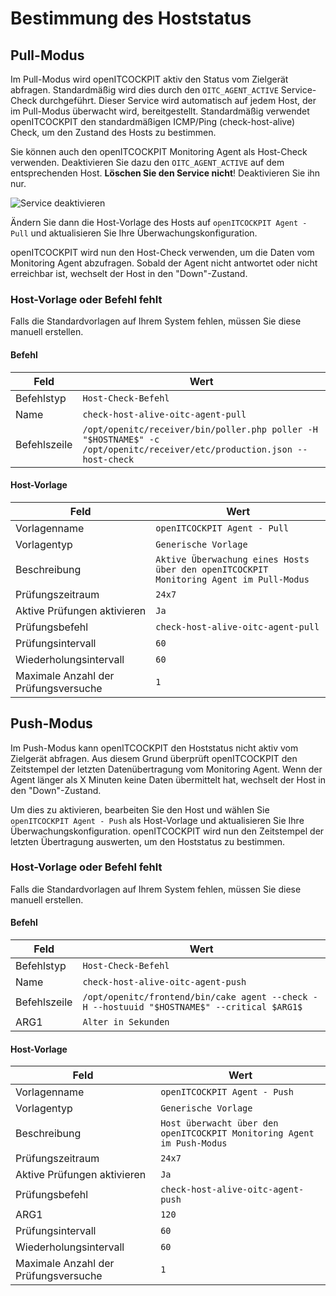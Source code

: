 # Bestimmung des Hoststatus

## Pull-Modus
Im Pull-Modus wird openITCOCKPIT aktiv den Status vom Zielgerät abfragen. Standardmäßig wird dies durch den `OITC_AGENT_ACTIVE` Service-Check durchgeführt. Dieser Service wird automatisch auf jedem Host, der im Pull-Modus überwacht wird, bereitgestellt.
Standardmäßig verwendet openITCOCKPIT den standardmäßigen ICMP/Ping (check-host-alive) Check, um den Zustand des Hosts zu bestimmen.

Sie können auch den openITCOCKPIT Monitoring Agent als Host-Check verwenden. Deaktivieren Sie dazu den `OITC_AGENT_ACTIVE` auf dem entsprechenden Host. **Löschen Sie den Service nicht**! Deaktivieren Sie ihn nur.

![Service deaktivieren](/images/agent/disable_service.png)

Ändern Sie dann die Host-Vorlage des Hosts auf `openITCOCKPIT Agent - Pull` und aktualisieren Sie Ihre Überwachungskonfiguration.

openITCOCKPIT wird nun den Host-Check verwenden, um die Daten vom Monitoring Agent abzufragen. Sobald der Agent nicht antwortet oder nicht erreichbar ist, wechselt der Host in den "Down"-Zustand.

### Host-Vorlage oder Befehl fehlt

Falls die Standardvorlagen auf Ihrem System fehlen, müssen Sie diese manuell erstellen.

#### Befehl

| Feld         | Wert                                                                                                                   |
|--------------|------------------------------------------------------------------------------------------------------------------------|
| Befehlstyp   | `Host-Check-Befehl`                                                                                                    |
| Name         | `check-host-alive-oitc-agent-pull`                                                                                     |
| Befehlszeile | `/opt/openitc/receiver/bin/poller.php poller -H "$HOSTNAME$" -c /opt/openitc/receiver/etc/production.json --host-check` |

#### Host-Vorlage

| Feld                          | Wert                                                                               |
|-------------------------------|------------------------------------------------------------------------------------|
| Vorlagenname                  | `openITCOCKPIT Agent - Pull`                                                       |
| Vorlagentyp                   | `Generische Vorlage`                                                               |
| Beschreibung                  | `Aktive Überwachung eines Hosts über den openITCOCKPIT Monitoring Agent im Pull-Modus` |
| Prüfungszeitraum              | `24x7`                                                                             |
| Aktive Prüfungen aktivieren   | `Ja`                                                                               |
| Prüfungsbefehl                | `check-host-alive-oitc-agent-pull`                                                 |
| Prüfungsintervall             | `60`                                                                               |
| Wiederholungsintervall        | `60`                                                                               |
| Maximale Anzahl der Prüfungsversuche | `1`                                                                         |


## Push-Modus

Im Push-Modus kann openITCOCKPIT den Hoststatus nicht aktiv vom Zielgerät abfragen. Aus diesem Grund überprüft openITCOCKPIT den Zeitstempel der letzten Datenübertragung vom Monitoring Agent. Wenn der Agent länger als X Minuten keine Daten übermittelt hat, wechselt der Host in den "Down"-Zustand.

Um dies zu aktivieren, bearbeiten Sie den Host und wählen Sie `openITCOCKPIT Agent - Push` als Host-Vorlage und aktualisieren Sie Ihre Überwachungskonfiguration.
openITCOCKPIT wird nun den Zeitstempel der letzten Übertragung auswerten, um den Hoststatus zu bestimmen.

### Host-Vorlage oder Befehl fehlt

Falls die Standardvorlagen auf Ihrem System fehlen, müssen Sie diese manuell erstellen.

#### Befehl

| Feld         | Wert                                                                                       |
|--------------|--------------------------------------------------------------------------------------------|
| Befehlstyp   | `Host-Check-Befehl`                                                                        |
| Name         | `check-host-alive-oitc-agent-push`                                                         |
| Befehlszeile | `/opt/openitc/frontend/bin/cake agent --check -H --hostuuid "$HOSTNAME$" --critical $ARG1$` |
| ARG1         | `Alter in Sekunden`                                                                        |

#### Host-Vorlage

| Feld                                 | Wert                                                                               |
|--------------------------------------|------------------------------------------------------------------------------------|
| Vorlagenname                         | `openITCOCKPIT Agent - Push`                                                       |
| Vorlagentyp                          | `Generische Vorlage`                                                               |
| Beschreibung                         | `Host überwacht über den openITCOCKPIT Monitoring Agent im Push-Modus`             |
| Prüfungszeitraum                     | `24x7`                                                                             |
| Aktive Prüfungen aktivieren          | `Ja`                                                                               |
| Prüfungsbefehl                       | `check-host-alive-oitc-agent-push`                                                 |
| ARG1                                 | `120`                                                                              |
| Prüfungsintervall                    | `60`                                                                               |
| Wiederholungsintervall               | `60`                                                                               |
| Maximale Anzahl der Prüfungsversuche | `1`                                                                                |
